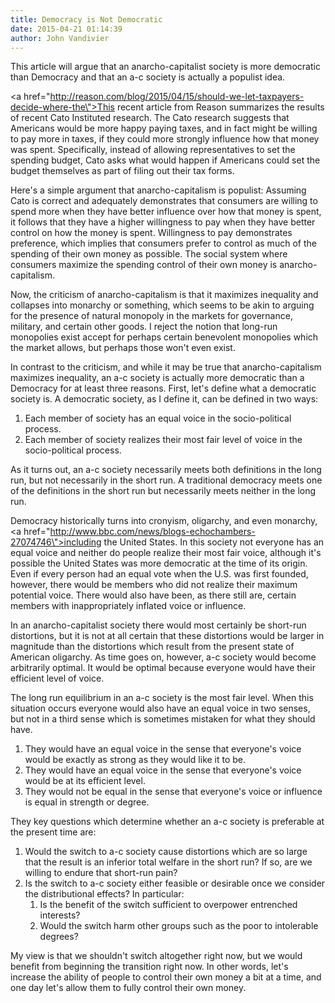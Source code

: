 ```yaml
---
title: Democracy is Not Democratic
date: 2015-04-21 01:14:39
author: John Vandivier
---
```




This article will argue that an anarcho-capitalist society is more democratic than Democracy and that an a-c society is actually a populist idea.

<a href=\"http://reason.com/blog/2015/04/15/should-we-let-taxpayers-decide-where-the\">This recent article from Reason</a> summarizes the results of recent Cato Instituted research. The Cato research suggests that Americans would be more happy paying taxes, and in fact might be willing to pay more in taxes, if they could more strongly influence how that money was spent. Specifically, instead of allowing representatives to set the spending budget, Cato asks what would happen if Americans could set the budget themselves as part of filing out their tax forms.

Here's a simple argument that anarcho-capitalism is populist: Assuming Cato is correct and adequately demonstrates that consumers are willing to spend more when they have better influence over how that money is spent, it follows that they have a higher willingness to pay when they have better control on how the money is spent. Willingness to pay demonstrates preference, which implies that consumers prefer to control as much of the spending of their own money as possible. The social system where consumers maximize the spending control of their own money is anarcho-capitalism.

Now, the criticism of anarcho-capitalism is that it maximizes inequality and collapses into monarchy or something, which seems to be akin to arguing for the presence of natural monopoly in the markets for governance, military, and certain other goods. I reject the notion that long-run monopolies exist accept for perhaps certain benevolent monopolies which the market allows, but perhaps those won't even exist.

In contrast to the criticism, and while it may be true that anarcho-capitalism maximizes inequality, an a-c society is actually more democratic than a Democracy for at least three reasons. First, let's define what a democratic society is. A democratic society, as I define it, can be defined in two ways:
<ol>
	<li>Each member of society has an equal voice in the socio-political process.</li>
	<li>Each member of society realizes their most fair level of voice in the socio-political process.</li>
</ol>
As it turns out, an a-c society necessarily meets both definitions in the long run, but not necessarily in the short run. A traditional democracy meets one of the definitions in the short run but necessarily meets neither in the long run.

Democracy historically turns into cronyism, oligarchy, and even monarchy, <a href=\"http://www.bbc.com/news/blogs-echochambers-27074746\">including the United States</a>. In this society not everyone has an equal voice and neither do people realize their most fair voice, although it's possible the United States was more democratic at the time of its origin. Even if every person had an equal vote when the U.S. was first founded, however, there would be members who did not realize their maximum potential voice. There would also have been, as there still are, certain members with inappropriately inflated voice or influence.

In an anarcho-capitalist society there would most certainly be short-run distortions, but it is not at all certain that these distortions would be larger in magnitude than the distortions which result from the present state of American oligarchy. As time goes on, however, a-c society would become arbitrarily optimal. It would be optimal because everyone would have their efficient level of voice.

The long run equilibrium in an a-c society is the most fair level. When this situation occurs everyone would also have an equal voice in two senses, but not in a third sense which is sometimes mistaken for what they should have.
<ol>
	<li>They would have an equal voice in the sense that everyone's voice would be exactly as strong as they would like it to be.</li>
	<li>They would have an equal voice in the sense that everyone's voice would be at its efficient level.</li>
	<li>They would not be equal in the sense that everyone's voice or influence is equal in strength or degree.</li>
</ol>
They key questions which determine whether an a-c society is preferable at the present time are:
<ol>
	<li>Would the switch to a-c society cause distortions which are so large that the result is an inferior total welfare in the short run? If so, are we willing to endure that short-run pain?</li>
	<li>Is the switch to a-c society either feasible or desirable once we consider the distributional effects? In particular:
<ol>
	<li>Is the benefit of the switch sufficient to overpower entrenched interests?</li>
	<li>Would the switch harm other groups such as the poor to intolerable degrees?</li>
</ol>
</li>
</ol>
My view is that we shouldn't switch altogether right now, but we would benefit from beginning the transition right now. In other words, let's increase the ability of people to control their own money a bit at a time, and one day let's allow them to fully control their own money.